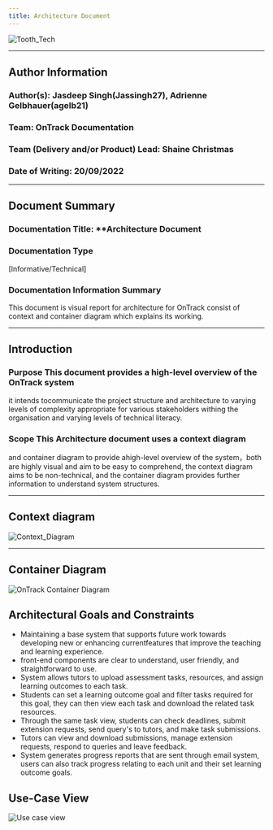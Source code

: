 ```yaml
---
title: Architecture Document
---
```


![Tooth_Tech](https://user-images.githubusercontent.com/110685225/191164124-c9e36722-378e-496c-8984-59b4ff6fd1db.png)

---

## Author Information

### Author(s): Jasdeep Singh(Jassingh27), Adrienne Gelbhauer(agelb21)

### Team: OnTrack Documentation

### Team (Delivery and/or Product) Lead: Shaine Christmas

### Date of Writing: 20/09/2022

---

## Document Summary

### Documentation Title: \*\*Architecture Document

### Documentation Type

[Informative/Technical]

### Documentation Information Summary

This document is visual report for architecture for OnTrack consist of context and container diagram
which explains its working.

---

## Introduction

### Purpose This document provides a high-level overview of the OnTrack system

it intends tocommunicate the project structure and architecture to varying levels of complexity
appropriate for various stakeholders withing the organisation and varying levels of technical
literacy.

### Scope This Architecture document uses a context diagram

and container diagram to provide ahigh-level overview of the system，both are highly visual and aim
to be easy to comprehend, the context diagram aims to be non-technical, and the container diagram
provides further information to understand system structures.

---

## Context diagram

![Context_Diagram](https://user-images.githubusercontent.com/110685225/191164865-672927d8-7f16-47f4-865f-4a413bd249ab.png)

---

## Container Diagram

![OnTrack Container Diagram](https://user-images.githubusercontent.com/110685225/191168107-472c363d-2007-4409-81d5-6bd5800639c4.png)

## Architectural Goals and Constraints

- Maintaining a base system that supports future work towards developing new or enhancing
  currentfeatures that improve the teaching and learning experience.
- front-end components are clear to understand, user friendly, and straightforward to use.
- System allows tutors to upload assessment tasks, resources, and assign learning outcomes to each
  task.
- Students can set a learning outcome goal and filter tasks required for this goal, they can then
  view each task and download the related task resources.
- Through the same task view, students can check deadlines, submit extension requests, send query's
  to tutors, and make task submissions.
- Tutors can view and download submissions, manage extension requests, respond to queries and leave
  feedback.
- System generates progress reports that are sent through email system, users can also track
  progress relating to each unit and their set learning outcome goals.

## Use-Case View

![Use case view](https://user-images.githubusercontent.com/110685225/192712777-1d306d7d-380a-48a6-be08-8dbbc14ab492.jpeg)
